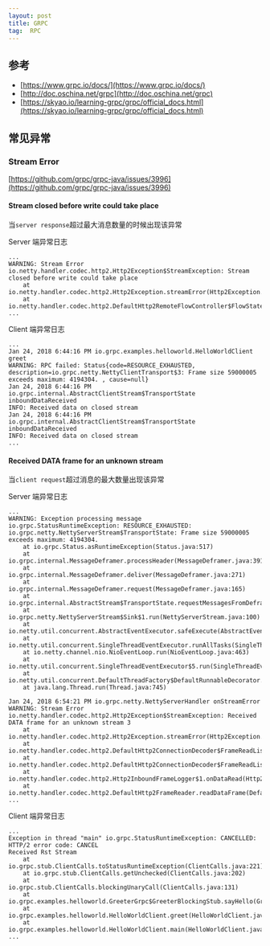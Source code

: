 ```yaml
---
layout: post
title: GRPC
tag:  RPC
---
```


## 参考
* [https://www.grpc.io/docs/](https://www.grpc.io/docs/)
* [http://doc.oschina.net/grpc](http://doc.oschina.net/grpc)
* [https://skyao.io/learning-grpc/grpc/official_docs.html](https://skyao.io/learning-grpc/grpc/official_docs.html)

## 常见异常
### Stream Error
[https://github.com/grpc/grpc-java/issues/3996](https://github.com/grpc/grpc-java/issues/3996)
#### Stream closed before write could take place

当`server response`超过最大消息数量的时候出现该异常

Server 端异常日志
```console
...
WARNING: Stream Error
io.netty.handler.codec.http2.Http2Exception$StreamException: Stream closed before write could take place
    at io.netty.handler.codec.http2.Http2Exception.streamError(Http2Exception.java:149)
	at io.netty.handler.codec.http2.DefaultHttp2RemoteFlowController$FlowState.cancel(DefaultHttp2RemoteFlowController.java:499)
...
```

Client 端异常日志
```console
...
Jan 24, 2018 6:44:16 PM io.grpc.examples.helloworld.HelloWorldClient greet
WARNING: RPC failed: Status{code=RESOURCE_EXHAUSTED, description=io.grpc.netty.NettyClientTransport$3: Frame size 59000005 exceeds maximum: 4194304. , cause=null}
Jan 24, 2018 6:44:16 PM io.grpc.internal.AbstractClientStream$TransportState inboundDataReceived
INFO: Received data on closed stream
Jan 24, 2018 6:44:16 PM io.grpc.internal.AbstractClientStream$TransportState inboundDataReceived
INFO: Received data on closed stream
...
```

#### Received DATA frame for an unknown stream

当`client request`超过消息的最大数量出现该异常

Server 端异常日志
```console
...
WARNING: Exception processing message
io.grpc.StatusRuntimeException: RESOURCE_EXHAUSTED: io.grpc.netty.NettyServerStream$TransportState: Frame size 59000005 exceeds maximum: 4194304. 
	at io.grpc.Status.asRuntimeException(Status.java:517)
	at io.grpc.internal.MessageDeframer.processHeader(MessageDeframer.java:391)
	at io.grpc.internal.MessageDeframer.deliver(MessageDeframer.java:271)
	at io.grpc.internal.MessageDeframer.request(MessageDeframer.java:165)
	at io.grpc.internal.AbstractStream$TransportState.requestMessagesFromDeframer(AbstractStream.java:202)
	at io.grpc.netty.NettyServerStream$Sink$1.run(NettyServerStream.java:100)
	at io.netty.util.concurrent.AbstractEventExecutor.safeExecute(AbstractEventExecutor.java:163)
	at io.netty.util.concurrent.SingleThreadEventExecutor.runAllTasks(SingleThreadEventExecutor.java:403)
	at io.netty.channel.nio.NioEventLoop.run(NioEventLoop.java:463)
	at io.netty.util.concurrent.SingleThreadEventExecutor$5.run(SingleThreadEventExecutor.java:858)
	at io.netty.util.concurrent.DefaultThreadFactory$DefaultRunnableDecorator.run(DefaultThreadFactory.java:138)
	at java.lang.Thread.run(Thread.java:745)

Jan 24, 2018 6:54:21 PM io.grpc.netty.NettyServerHandler onStreamError
WARNING: Stream Error
io.netty.handler.codec.http2.Http2Exception$StreamException: Received DATA frame for an unknown stream 3
	at io.netty.handler.codec.http2.Http2Exception.streamError(Http2Exception.java:129)
	at io.netty.handler.codec.http2.DefaultHttp2ConnectionDecoder$FrameReadListener.shouldIgnoreHeadersOrDataFrame(DefaultHttp2ConnectionDecoder.java:535)
	at io.netty.handler.codec.http2.DefaultHttp2ConnectionDecoder$FrameReadListener.onDataRead(DefaultHttp2ConnectionDecoder.java:187)
	at io.netty.handler.codec.http2.Http2InboundFrameLogger$1.onDataRead(Http2InboundFrameLogger.java:48)
	at io.netty.handler.codec.http2.DefaultHttp2FrameReader.readDataFrame(DefaultHttp2FrameReader.java:421)
...
```

Client 端异常日志
```console
...
Exception in thread "main" io.grpc.StatusRuntimeException: CANCELLED: HTTP/2 error code: CANCEL
Received Rst Stream
	at io.grpc.stub.ClientCalls.toStatusRuntimeException(ClientCalls.java:221)
	at io.grpc.stub.ClientCalls.getUnchecked(ClientCalls.java:202)
	at io.grpc.stub.ClientCalls.blockingUnaryCall(ClientCalls.java:131)
	at io.grpc.examples.helloworld.GreeterGrpc$GreeterBlockingStub.sayHello(GreeterGrpc.java:160)
	at io.grpc.examples.helloworld.HelloWorldClient.greet(HelloWorldClient.java:60)
	at io.grpc.examples.helloworld.HelloWorldClient.main(HelloWorldClient.java:77)
...
```